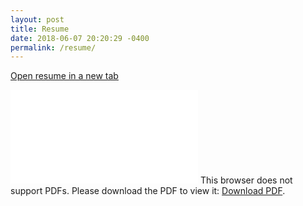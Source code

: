 ```yaml
---
layout: post
title: Resume
date: 2018-06-07 20:20:29 -0400
permalink: /resume/
---
```


<a href="{{site.resume}}" target="_blank">Open resume in a new tab</a>

<object data="{{site.resume}}" type="application/pdf" width="700px" height="700px">
    <embed src="{{site.resume}}">
        This browser does not support PDFs. Please download the PDF to view it: <a href="{{site.resume}}">Download PDF</a>.</p>
    </embed>
</object>